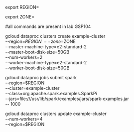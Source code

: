 export REGION=

export ZONE=


#all commands are present in lab GSP104

gcloud dataproc clusters create example-cluster \
--region=$REGION \
--zone=$ZONE \
--master-machine-type=e2-standard-2 \
--master-boot-disk-size=50GB \
--num-workers=2 \
--worker-machine-type=e2-standard-2 \
--worker-boot-disk-size=50GB
 

gcloud dataproc jobs submit spark \
  --region=$REGION \
  --cluster=example-cluster \
  --class=org.apache.spark.examples.SparkPi \
  --jars=file:///usr/lib/spark/examples/jars/spark-examples.jar \
  -- 1000

gcloud dataproc clusters update example-cluster \
--num-workers=4 \
--region=$REGION
